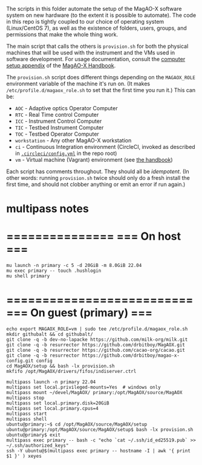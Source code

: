 The scripts in this folder automate the setup of the MagAO-X software system on new hardware (to the extent it is possible to automate). The code in this repo is tightly coupled to our choice of operating system (Linux/CentOS 7), as well as the existence of folders, users, groups, and permissions that make the whole thing work.

The main script that calls the others is `provision.sh` for both the physical machines that will be used with the instrument and the VMs used in software development. For usage documentation, consult the [computer setup appendix](https://magao-x.org/docs/handbook/appendices/computer_setup/computer_setup.html) of the [MagAO-X Handbook](https://magao-x.org/docs/handbook/).

The `provision.sh` script does different things depending on the `MAGAOX_ROLE` environment variable of the machine it's run on. (It makes `/etc/profile.d/magaox_role.sh` to set that the first time you run it.) This can be:

  * `AOC` - Adaptive optics Operator Computer
  * `RTC` - Real Time control Computer
  * `ICC` - Instrument Control Computer
  * `TIC` - Testbed Instrument Computer
  * `TOC` - Testbed Operator Computer
  * `workstation` - Any other MagAO-X workstation
  * `ci` - Continuous Integration environment (CircleCI, invoked as described in [`.circleci/config.yml`](../.circleci/config.yml) in the repo root)
  * `vm` - Virtual machine (Vagrant) environment (see [the handbook](https://magao-x.org/docs/handbook/appendices/development_vm.html))

Each script has comments throughout. They should all be *idempotent*. (In other words: running `provision.sh` twice should only do a fresh install the first time, and should not clobber anything or emit an error if run again.)


# multipass notes

===============
=== On host ===
===============

    mu launch -n primary -c 5 -d 20GiB -m 8.0GiB 22.04
    mu exec primary -- touch .hushlogin
    mu shell primary


==========================
=== On guest (primary) ===
==========================

    echo export MAGAOX_ROLE=vm | sudo tee /etc/profile.d/magaox_role.sh
    mkdir githubalt && cd githubalt/
    git clone -q -b dev-no-lapacke https://github.com/milk-org/milk.git
    git clone -q -b resurrector https://github.com/drbitboy/MagAOX.git
    git clone -q -b resurrector https://github.com/cacao-org/cacao.git
    git clone -q -b resurrector https://github.com/drbitboy/magao-x-config.git config
    cd MagAOX/setup && bash -lx provision.sh
    mkfifo /opt/MagAOX/drivers/fifos/indiserver.ctrl

```
multipass launch -n primary 22.04
multipass set local.privileged-mounts=Yes  # windows only
multipass mount ~/devel/MagAOX/ primary:/opt/MagAOX/source/MagAOX
multipass stop
multipass set local.primary.disk=20GiB
multipass set local.primary.cpus=4
multipass start
multipass shell
ubuntu@primary:~$ cd /opt/MagAOX/source/MagAOX/setup
ubuntu@primary:/opt/MagAOX/source/MagAOX/setup$ bash -lx provision.sh
ubuntu@primary$ exit
multipass exec primary -- bash -c "echo `cat ~/.ssh/id_ed25519.pub` >> ~/.ssh/authorized_keys"
ssh -Y ubuntu@$(multipass exec primary -- hostname -I | awk '{ print $1 }' ) xeyes
```

